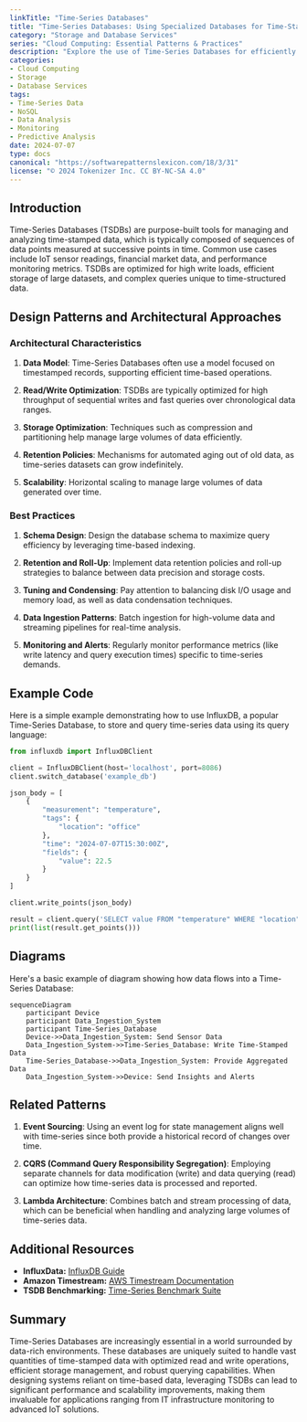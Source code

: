```yaml
---
linkTitle: "Time-Series Databases"
title: "Time-Series Databases: Using Specialized Databases for Time-Stamped Data"
category: "Storage and Database Services"
series: "Cloud Computing: Essential Patterns & Practices"
description: "Explore the use of Time-Series Databases for efficiently storing, analyzing, and querying time-stamped data, crucial for monitoring, and predictive analysis. Delve into architectural approaches, best practices, and real-world examples."
categories:
- Cloud Computing
- Storage
- Database Services
tags:
- Time-Series Data
- NoSQL
- Data Analysis
- Monitoring
- Predictive Analysis
date: 2024-07-07
type: docs
canonical: "https://softwarepatternslexicon.com/18/3/31"
license: "© 2024 Tokenizer Inc. CC BY-NC-SA 4.0"
---
```


## Introduction

Time-Series Databases (TSDBs) are purpose-built tools for managing and analyzing time-stamped data, which is typically composed of sequences of data points measured at successive points in time. Common use cases include IoT sensor readings, financial market data, and performance monitoring metrics. TSDBs are optimized for high write loads, efficient storage of large datasets, and complex queries unique to time-structured data.

## Design Patterns and Architectural Approaches

### Architectural Characteristics

1. **Data Model**: Time-Series Databases often use a model focused on timestamped records, supporting efficient time-based operations.
   
2. **Read/Write Optimization**: TSDBs are typically optimized for high throughput of sequential writes and fast queries over chronological data ranges.

3. **Storage Optimization**: Techniques such as compression and partitioning help manage large volumes of data efficiently.

4. **Retention Policies**: Mechanisms for automated aging out of old data, as time-series datasets can grow indefinitely.

5. **Scalability**: Horizontal scaling to manage large volumes of data generated over time.

### Best Practices

1. **Schema Design**: Design the database schema to maximize query efficiency by leveraging time-based indexing.

2. **Retention and Roll-Up**: Implement data retention policies and roll-up strategies to balance between data precision and storage costs.

3. **Tuning and Condensing**: Pay attention to balancing disk I/O usage and memory load, as well as data condensation techniques.

4. **Data Ingestion Patterns**: Batch ingestion for high-volume data and streaming pipelines for real-time analysis.

5. **Monitoring and Alerts**: Regularly monitor performance metrics (like write latency and query execution times) specific to time-series demands.

## Example Code

Here is a simple example demonstrating how to use InfluxDB, a popular Time-Series Database, to store and query time-series data using its query language:

```python
from influxdb import InfluxDBClient

client = InfluxDBClient(host='localhost', port=8086)
client.switch_database('example_db')

json_body = [
    {
        "measurement": "temperature",
        "tags": {
            "location": "office"
        },
        "time": "2024-07-07T15:30:00Z",
        "fields": {
            "value": 22.5
        }
    }
]

client.write_points(json_body)

result = client.query('SELECT value FROM "temperature" WHERE "location" = \'office\'')
print(list(result.get_points()))
```

## Diagrams

Here's a basic example of diagram showing how data flows into a Time-Series Database:

```mermaid
sequenceDiagram
    participant Device
    participant Data_Ingestion_System
    participant Time-Series_Database
    Device->>Data_Ingestion_System: Send Sensor Data
    Data_Ingestion_System->>Time-Series_Database: Write Time-Stamped Data
    Time-Series_Database->>Data_Ingestion_System: Provide Aggregated Data
    Data_Ingestion_System->>Device: Send Insights and Alerts
```

## Related Patterns

1. **Event Sourcing**: Using an event log for state management aligns well with time-series since both provide a historical record of changes over time.

2. **CQRS (Command Query Responsibility Segregation)**: Employing separate channels for data modification (write) and data querying (read) can optimize how time-series data is processed and reported.

3. **Lambda Architecture**: Combines batch and stream processing of data, which can be beneficial when handling and analyzing large volumes of time-series data.

## Additional Resources

- **InfluxData:** [InfluxDB Guide](https://docs.influxdata.com/influxdb/)
- **Amazon Timestream:** [AWS Timestream Documentation](https://docs.aws.amazon.com/timestream/)
- **TSDB Benchmarking:** [Time-Series Benchmark Suite](https://github.com/timescale/tsbs)

## Summary

Time-Series Databases are increasingly essential in a world surrounded by data-rich environments. These databases are uniquely suited to handle vast quantities of time-stamped data with optimized read and write operations, efficient storage management, and robust querying capabilities. When designing systems reliant on time-based data, leveraging TSDBs can lead to significant performance and scalability improvements, making them invaluable for applications ranging from IT infrastructure monitoring to advanced IoT solutions.
